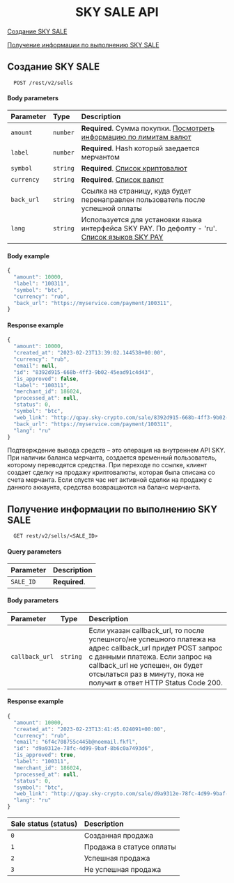 <h1 align="center">SKY SALE API</h1>
 

[Создание SKY SALE](#skysale)

[Получение информации по выполнению SKY SALE](#skysaleinfo)

 <a name="skysale"></a>
## Создание SKY SALE

```http
  POST /rest/v2/sells 
```
#### Body parameters

| Parameter | Type     | Description                |
| :-------- | :------- | :------------------------- |
| `amount` | `number` | **Required**. Сумма покупки. [Посмотреть информацию по лимитам валют](CURRENCIES_SALES.md)
| `label` | `number` | **Required**. Hash который заедается мерчантом
| `symbol` | `string` | **Required**. [Список криптовалют](CRYPTOCURRENCIES.md)
| `currency` | `string` | **Required**. [Список валют](CURRENCIES_SALES.md)
| `back_url` | `string` | Cсылка на страницу, куда будет перенаправлен пользователь после успешной оплаты
| `lang` | `string` | Используется для установки языка интерфейса SKY PAY. По дефолту - 'ru'. [Список языков SKY PAY](SKYPAYLANGUAGES.md)

#### Body example

```javascript
{
  "amount": 10000,
  "label": "100311",
  "symbol": "btc",
  "currency": "rub",
  "back_url": "https://myservice.com/payment/100311",
}
```

#### Response example

```javascript
{
  "amount": 10000,
  "created_at": "2023-02-23T13:39:02.144538+00:00",
  "currency": "rub",
  "email": null,
  "id": "8392d915-668b-4ff3-9b02-45ead91c4d43",
  "is_approved": false,
  "label": "100311",
  "merchant_id": 186024,
  "processed_at": null,
  "status": 0,
  "symbol": "btc",
  "web_link": "http://qpay.sky-crypto.com/sale/8392d915-668b-4ff3-9b02-45ead91c4d43?ca=10000&s=btc&m=186024&l=100311",
  "back_url": "https://myservice.com/payment/100311",
  "lang": "ru"
}
```
Подтверждение вывода средств – это операция на внутреннем API SKY. При наличии баланса мерчанта, создается временный пользователь, которому переводятся средства. При переходе по ссылке, клиент создает сделку на продажу криптовалюты, которая была списана со счета мерчанта. Если спустя час нет активной сделки на продажу с данного аккаунта, средства возвращаются на баланс мерчанта. 

 <a name="skysaleinfo"></a>
## Получение информации по выполнению SKY SALE

```http
  GET rest/v2/sells/<SALE_ID> 
```

#### Query parameters

| Parameter | Description                |
| :-------- | :------------------------- |
| `SALE_ID` | **Required**.

#### Body parameters

| Parameter | Type     | Description                |
| :-------- | :------- | :------------------------- |
| `callback_url` | `string` |Если указан callback_url, то после успешного/не успешного платежа на адрес callback_url придет POST запрос с данными платежа. Если запрос на callback_url не успешен, он будет отсылаться раз в минуту, пока не получит в ответ HTTP Status Code 200.


#### Response example

```javascript
{
  "amount": 10000,
  "created_at": "2023-02-23T13:41:45.024091+00:00",
  "currency": "rub",
  "email": "6f4c708755c445b@noemail.fkfl",
  "id": "d9a9312e-78fc-4d99-9baf-8b6c0a7493d6",
  "is_approved": true,
  "label": "100311",
  "merchant_id": 186024,
  "processed_at": null,
  "status": 0,
  "symbol": "btc",
  "web_link": "http://qpay.sky-crypto.com/sale/d9a9312e-78fc-4d99-9baf-8b6c0a7493d6?ca=10000&s=btc&m=186024&l=100311",
  "lang": "ru"
}
```

| Sale status (status) | Description                |
| :-------- |  :------------------------- |
| `0` | Cозданная продажа |
| `1` | Продажа в статусе оплаты |
| `2` | Успешная продажа |
| `3` | Не успешная продажа |
